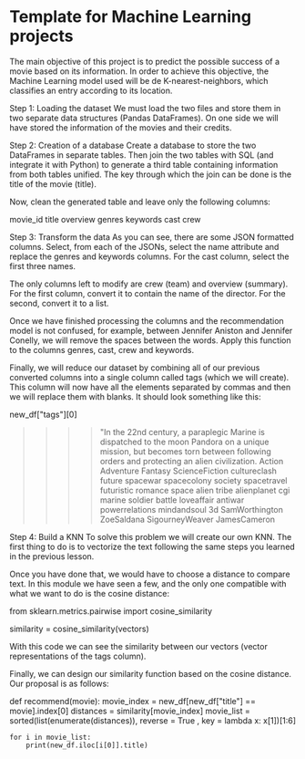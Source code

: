 # Template for Machine Learning projects


The main objective of this project is to predict the possible success of a movie based on its information. In order to achieve this objective, the Machine Learning model used will be de K-nearest-neighbors, which classifies an entry according to its location.

Step 1: Loading the dataset
We must load the two files and store them in two separate data structures (Pandas DataFrames). On one side we will have stored the information of the movies and their credits.

Step 2: Creation of a database
Create a database to store the two DataFrames in separate tables. Then join the two tables with SQL (and integrate it with Python) to generate a third table containing information from both tables unified. The key through which the join can be done is the title of the movie (title).

Now, clean the generated table and leave only the following columns:

movie_id
title
overview
genres
keywords
cast
crew

Step 3: Transform the data
As you can see, there are some JSON formatted columns. Select, from each of the JSONs, select the name attribute and replace the genres and keywords columns. For the cast column, select the first three names.

The only columns left to modify are crew (team) and overview (summary). For the first column, convert it to contain the name of the director. For the second, convert it to a list.

Once we have finished processing the columns and the recommendation model is not confused, for example, between Jennifer Aniston and Jennifer Conelly, we will remove the spaces between the words. Apply this function to the columns genres, cast, crew and keywords.

Finally, we will reduce our dataset by combining all of our previous converted columns into a single column called tags (which we will create). This column will now have all the elements separated by commas and then we will replace them with blanks. It should look something like this:

new_df["tags"][0]

>>>>"In the 22nd century, a paraplegic Marine is dispatched to the moon Pandora on a unique mission, but becomes torn between following orders and protecting an alien civilization. Action Adventure Fantasy ScienceFiction cultureclash future spacewar spacecolony society spacetravel futuristic romance space alien tribe alienplanet cgi marine soldier battle loveaffair antiwar powerrelations mindandsoul 3d SamWorthington ZoeSaldana SigourneyWeaver JamesCameron

Step 4: Build a KNN
To solve this problem we will create our own KNN. The first thing to do is to vectorize the text following the same steps you learned in the previous lesson.

Once you have done that, we would have to choose a distance to compare text. In this module we have seen a few, and the only one compatible with what we want to do is the cosine distance:

from sklearn.metrics.pairwise import cosine_similarity

similarity = cosine_similarity(vectors)

With this code we can see the similarity between our vectors (vector representations of the tags column).

Finally, we can design our similarity function based on the cosine distance. Our proposal is as follows:

def recommend(movie):
    movie_index = new_df[new_df["title"] == movie].index[0]
    distances = similarity[movie_index]
    movie_list = sorted(list(enumerate(distances)), reverse = True , key = lambda x: x[1])[1:6]
    
    for i in movie_list:
        print(new_df.iloc[i[0]].title)